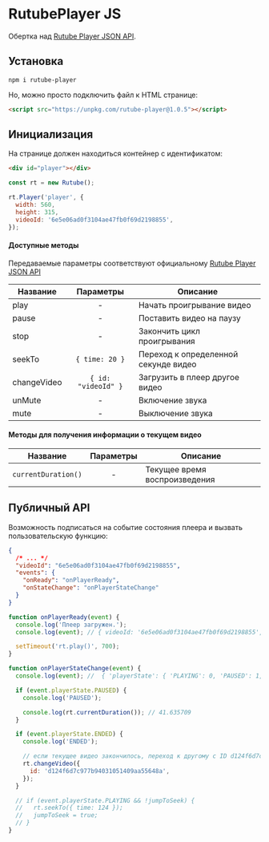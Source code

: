 # RutubePlayer JS

Обертка над [Rutube Player JSON API](https://github.com/rutube/RutubePlayerJSAPI).

## Установка

```
npm i rutube-player
```

Но, можно просто подключить файл к HTML странице:

```html
<script src="https://unpkg.com/rutube-player@1.0.5"></script>
```

## Инициализация

На странице должен находиться контейнер с идентификатом:

```html
<div id="player"></div>
```

```js
const rt = new Rutube();

rt.Player('player', {
  width: 560,
  height: 315,
  videoId: '6e5e06ad0f3104ae47fb0f69d2198855',
});
```

#### Доступные методы

Передаваемые параметры соответствуют официальному [Rutube Player JSON API](https://github.com/rutube/RutubePlayerJSAPI)

| Название    |      Параметры      | Описание                             |
| ----------- | :-----------------: | ------------------------------------ |
| play        |          -          | Начать проигрывание видео            |
| pause       |          -          | Поставить видео на паузу             |
| stop        |          -          | Закончить цикл проигрывания          |
| seekTo      |   `{ time: 20 }`    | Переход к определенной секунде видео |
| changeVideo | `{ id: "videoId" }` | Загрузить в плеер другое видео       |
| unMute      |          -          | Включение звука                      |
| mute        |          -          | Выключение звука                     |

#### Методы для получения информации о текущем видео

| Название            | Параметры | Описание                      |
| ------------------- | :-------: | ----------------------------- |
| `currentDuration()` |     -     | Текущее время воспроизведения |

## Публичный API

Возможность подписаться на событие состояния плеера и вызвать пользовательскую функцию:

```json
{
  /* ... */
  "videoId": "6e5e06ad0f3104ae47fb0f69d2198855",
  "events": {
    "onReady": "onPlayerReady",
    "onStateChange": "onPlayerStateChange"
  }
}
```

```js
function onPlayerReady(event) {
  console.log('Плеер загружен.');
  console.log(event); // { videoId: '6e5e06ad0f3104ae47fb0f69d2198855', clientId: 'e56df991-ca59-4036-91b8-e2913944f84c' }

  setTimeout('rt.play()', 700);
}

function onPlayerStateChange(event) {
  console.log(event); //  { 'playerState': { 'PLAYING': 0, 'PAUSED': 1, 'STOPPED': 0, 'ENDED': 0 } }

  if (event.playerState.PAUSED) {
    console.log('PAUSED');

    console.log(rt.currentDuration()); // 41.635709
  }

  if (event.playerState.ENDED) {
    console.log('ENDED');

    // если текущее видео закончилось, переход к другому с ID d124f6d7c977b94031051409aa55648a
    rt.changeVideo({
      id: 'd124f6d7c977b94031051409aa55648a',
    });
  }

  // if (event.playerState.PLAYING && !jumpToSeek) {
  //   rt.seekTo({ time: 124 });
  //   jumpToSeek = true;
  // }
}
```
